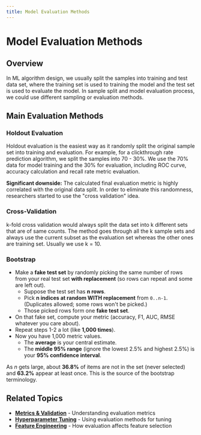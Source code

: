 ```yaml
---
title: Model Evaluation Methods
---
```


# Model Evaluation Methods

## Overview

In ML algorithm design, we usually split the samples into training and test data set, where the training set is used to training the model and the test set is used to evaluate the model. In sample split and model evaluation process, we could use different sampling or evaluation methods.

## Main Evaluation Methods

### Holdout Evaluation

Holdout evaluation is the easiest way as it randomly split the original sample set into training and evaluation. For example, for a clickthrough rate prediction algorithm, we split the samples into 70 - 30%. We use the 70% data for model training and the 30% for evaluation, including ROC curve, accuracy calculation and recall rate metric evaluation.

**Significant downside:** The calculated final evaluation metric is highly correlated with the original data split. In order to eliminate this randomness, researchers started to use the "cross validation" idea.

### Cross-Validation

k-fold cross validation would always split the data set into k different sets that are of same counts. The method goes through all the k sample sets and always use the current subset as the evaluation set whereas the other ones are training set. Usually we use k = 10.

### Bootstrap

- Make a **fake test set** by randomly picking the same number of rows from your real test set **with replacement** (so rows can repeat and some are left out).
  - Suppose the test set has **n rows**.
  - Pick **n indices at random WITH replacement** from `0..n-1`. (Duplicates allowed; some rows won't be picked.)
  - Those picked rows form one **fake test set**.
- On that fake set, compute your metric (accuracy, F1, AUC, RMSE whatever you care about).
- Repeat steps 1-2 a lot (like **1,000 times**).
- Now you have 1,000 metric values.
  - The **average** is your central estimate.
  - The **middle 95% range** (ignore the lowest 2.5% and highest 2.5%) is your **95% confidence interval**.

As $n$ gets large, about **36.8%** of items are not in the set (never selected) and **63.2%** appear at least once. This is the source of the bootstrap terminology.

## Related Topics

- **[Metrics & Validation](metrics_and_validation.md)** - Understanding evaluation metrics
- **[Hyperparameter Tuning](hyperparameter_tuning.md)** - Using evaluation methods for tuning
- **[Feature Engineering](../feature_engineering/data_types_and_normalization.md)** - How evaluation affects feature selection
